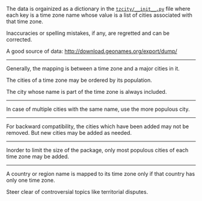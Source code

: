 The data is orgainized as a dictionary in the [`tzcity/__init__.py`](https://github.com/ju-sh/tzcity/blob/master/tzcity/__init__.py) file where each key is a time zone name whose value is a list of cities associated with that time zone.

Inaccuracies or spelling mistakes, if any, are regretted and can be corrected.

A good source of data: http://download.geonames.org/export/dump/

---

Generally, the mapping is between a time zone and a major cities in it.

The cities of a time zone may be ordered by its population.

The city whose name is part of the time zone is always included.

---

In case of multiple cities with the same name, use the more populous city.

---

For backward compatibility, the cities which have been added may not be removed. But new cities may be added as needed.

---

Inorder to limit the size of the package, only most populous cities of each time zone may be added.

---

A country or region name is mapped to its time zone only if that country has only one time zone.

Steer clear of controversial topics like territorial disputes.
